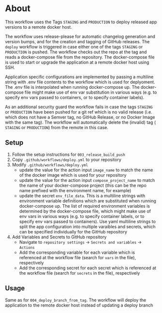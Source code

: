# About

This workflow uses the Tags `STAGING` and `PRODUCTION` to deploy released app versions to a remote docker host. 

The workflow uses release-please for automatic changelog generation and version bumps, and for the creation and tagging of GitHub releases.
The `deploy` workflow is triggered in case either one of the tags `STAGING` or `PRODUCTION` is pushed. The workflow checks out the repo at the tag and reads a docker-compose file from the repository. The docker-compose file is used to start or upgrade the application at a remote docker host using SSH.

Application specific configurations are implemented by passing a multiline string with .env file contents to the workflow which is used for deplyoment. The .env file is interpolated when running docker-compose up. The docker-compose file might make use of env var substitution in various ways (e.g. to specify env vars passed to containers, or to specify container labels).

As an additional security guard the workflow fails in case the tags `STAGING` or `PRODUCTION` have been pushed for a git ref which is no valid release (i.e. which does not have a Semver tag, no GitHub Release, or no Docker Image with the same tag). The workflow will automatically delete the (invalid) tag ( `STAGING` or `PRODUCTION`) from the remote in this case.

## Setup
1. Follow the setup instructions for `003_release_build_push`
2. Copy `.github/workflows/deploy.yml` to your repository
3. Modify `.github/workflows/deploy.yml`
    * update the value for the action input `image_name` to match the name of the docker image which is used for your repository
    * update the value for the action input `compose_project_name` to match the name of your docker-compose project (this can be the repo name prefixed with the environment name, for example)
    * update the secret `env_file_data`. This is a multiline strings with environment variable definitions which are substituted when running docker-compose up. The list of required environment variables is determined by the docker-compose file, which might make use of env vars in various ways (e.g. to specify container labels, or to specify env vars passed to containers).
    Use yaml multiline strings to split the app configuration into multiple varaibles and secrets, which can be specified individually for the GitHub repository
4. Add Variables and Secrets to GitHub repository
   * Navigate to `repository settings` -> `Secrets and variables` -> `Actions` 
   * Add the corresponding variable for each variable which is referenced at the workflow file (search for `vars` in the file), respectively
   * Add the corresponding secret for each secret which is referenced at the workflow file (search for `secrets` in the file), respectively


## Usage
Same as for `004_deploy_branch_from_tag`. The workflow will deploy the application to the remote docker host instead of updating a deploy branch